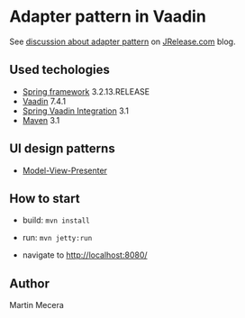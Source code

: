 # Adapter pattern in Vaadin

See [discussion about adapter pattern](http://www.jrelease.com/2015/05/10/adapter-pattern-in-vaadin) on [JRelease.com](http://www.jrelease.com) blog.

## Used techologies
* [Spring framework](http://spring.io/) 3.2.13.RELEASE
* [Vaadin](https://vaadin.com/) 7.4.1
* [Spring Vaadin Integration](http://vaadin.xpoft.ru/) 3.1
* [Maven](http://maven.apache.org/what-is-maven.html) 3.1

## UI design patterns
* [Model-View-Presenter](https://vaadin.com/web/magi/home/-/blogs/model-view-presenter-pattern-with-vaadin)

## How to start
* build: `mvn install`
* run: `mvn jetty:run`

* navigate to [http://localhost:8080/](http://localhost:8080/)

## Author
Martin Mecera
 
 